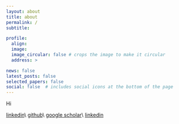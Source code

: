 ```yaml
---
layout: about
title: about
permalink: /
subtitle:

profile:
  align: 
  image: 
  image_circular: false # crops the image to make it circular
  address: >

news: false
latest_posts: false
selected_papers: false
social: false  # includes social icons at the bottom of the page
---
```

Hi

[linkedin](https://www.linkedin.com/in/tung-d-nguyen)\\
[github](https://github.com/tungdnguyen)\\
[google scholar](https://scholar.google.com/citations?user=sd74zhkAAAAJ&hl=en)\\
[linkedin](https://www.linkedin.com/in/tung-d-nguyen)


